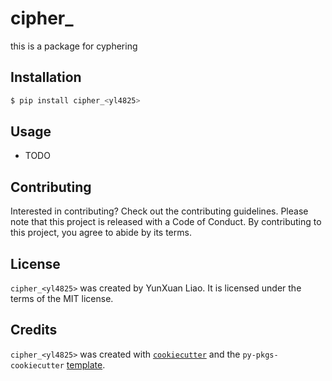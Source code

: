 # cipher_<yl4825>

this is a package for cyphering

## Installation

```bash
$ pip install cipher_<yl4825>
```

## Usage

- TODO

## Contributing

Interested in contributing? Check out the contributing guidelines. Please note that this project is released with a Code of Conduct. By contributing to this project, you agree to abide by its terms.

## License

`cipher_<yl4825>` was created by YunXuan Liao. It is licensed under the terms of the MIT license.

## Credits

`cipher_<yl4825>` was created with [`cookiecutter`](https://cookiecutter.readthedocs.io/en/latest/) and the `py-pkgs-cookiecutter` [template](https://github.com/py-pkgs/py-pkgs-cookiecutter).
